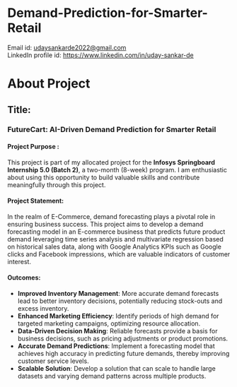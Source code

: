 # Demand-Prediction-for-Smarter-Retail

Email id: udaysankarde2022@gmail.com<br>
LinkedIn profile id: https://www.linkedin.com/in/uday-sankar-de

# About Project

## Title:
### FutureCart: AI-Driven Demand Prediction for Smarter Retail

#### Project Purpose :
This project is part of my allocated project for the **Infosys Springboard Internship 5.0 (Batch 2)**, a two-month (8-week) program. I am enthusiastic about using this opportunity to build valuable skills and contribute meaningfully through this project.

#### Project Statement:
In the realm of E-Commerce, demand forecasting plays a pivotal role in ensuring business success. This project aims to develop a demand forecasting model in an E-commerce business that predicts future product demand leveraging time series analysis and multivariate regression based on historical sales data, along with Google Analytics KPIs such as Google clicks and Facebook impressions, which are valuable indicators of customer interest.

#### Outcomes:
- **Improved Inventory Management**: More accurate demand forecasts lead to better inventory decisions, potentially reducing stock-outs and excess inventory.  
- **Enhanced Marketing Efficiency**: Identify periods of high demand for targeted marketing campaigns, optimizing resource allocation.  
- **Data-Driven Decision Making**: Reliable forecasts provide a basis for business decisions, such as pricing adjustments or product promotions.  
- **Accurate Demand Predictions**: Implement a forecasting model that achieves high accuracy in predicting future demands, thereby improving customer service levels.  
- **Scalable Solution**: Develop a solution that can scale to handle large datasets and varying demand patterns across multiple products.
